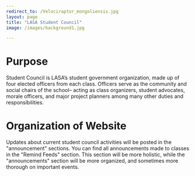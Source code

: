 ```yaml
---
redirect_to: /Velociraptor_mongoliensis.jpg
layout: page
title: "LASA Student Council"
image: /images/background1.jpg

---
```


# Purpose

Student Council is LASA’s student government organization, made up of four elected officers from each class. Officers serve as the community and social chairs of the school– acting as class organizers, student advocates, morale officers, and major project planners among many other duties and responsibilities.

# Organization of Website
Updates about current student council activities will be posted in the "announcement" sections. You can find all announcements made to classes in the "Remind Feeds" section. This section will be more holistic, while the "announcements" section will be more organized, and sometimes more thorough on important events.
